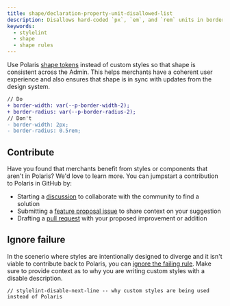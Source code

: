 ```yaml
---
title: shape/declaration-property-unit-disallowed-list
description: Disallows hard-coded `px`, `em`, and `rem` units in border property values
keywords:
  - stylelint
  - shape
  - shape rules
---
```


Use Polaris [shape tokens](/tokens/shape) instead of custom styles so that shape is consistent across the Admin. This helps merchants have a coherent user experience and also ensures that shape is in sync with updates from the design system.

```diff
// Do
+ border-width: var(--p-border-width-2);
+ border-radius: var(--p-border-radius-2);
// Don't
- border-width: 2px;
- border-radius: 0.5rem;
```

## Contribute

Have you found that merchants benefit from styles or components that aren't in Polaris? We'd love to learn more. You can jumpstart a contribution to Polaris in GitHub by:

- Starting a [discussion](https://github.com/Shopify/polaris/discussions/6750) to collaborate with the community to find a solution
- Submitting a [feature proposal issue](https://github.com/Shopify/polaris/issues/new?assignees=&labels=Feature+request&template=FEATURE_REQUEST.md) to share context on your suggestion
- Drafting a [pull request](https://github.com/Shopify/polaris/pulls) with your proposed improvement or addition

## Ignore failure

In the scenerio where styles are intentionally designed to diverge and it isn't viable to contribute back to Polaris, you can [ignore the failing rule](https://stylelint.io/user-guide/ignore-code/#within-files). Make sure to provide context as to why you are writing custom styles with a disable description.

```
// stylelint-disable-next-line -- why custom styles are being used instead of Polaris
```
